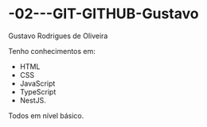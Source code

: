# -02---GIT-GITHUB-Gustavo


Gustavo Rodrigues de Oliveira

Tenho conhecimentos em:

-   HTML
-   CSS
-   JavaScript
-   TypeScript
-   NestJS.

Todos em nível básico.
